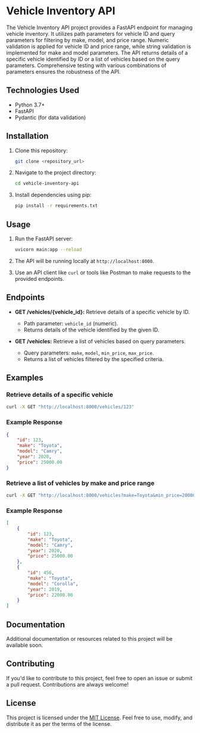 # Vehicle Inventory API

The Vehicle Inventory API project provides a FastAPI endpoint for managing vehicle inventory. It utilizes path parameters for vehicle ID and query parameters for filtering by make, model, and price range. Numeric validation is applied for vehicle ID and price range, while string validation is implemented for make and model parameters. The API returns details of a specific vehicle identified by ID or a list of vehicles based on the query parameters. Comprehensive testing with various combinations of parameters ensures the robustness of the API.

## Technologies Used

- Python 3.7+
- FastAPI
- Pydantic (for data validation)

## Installation

1. Clone this repository:

    ```bash
    git clone <repository_url>
    ```

2. Navigate to the project directory:

    ```bash
    cd vehicle-inventory-api
    ```

3. Install dependencies using pip:

    ```bash
    pip install -r requirements.txt
    ```

## Usage

1. Run the FastAPI server:

    ```bash
    uvicorn main:app --reload
    ```

2. The API will be running locally at `http://localhost:8000`.

3. Use an API client like `curl` or tools like Postman to make requests to the provided endpoints.

## Endpoints

- **GET /vehicles/{vehicle_id}:** Retrieve details of a specific vehicle by ID.
    - Path parameter: `vehicle_id` (numeric).
    - Returns details of the vehicle identified by the given ID.

- **GET /vehicles:** Retrieve a list of vehicles based on query parameters.
    - Query parameters: `make`, `model`, `min_price`, `max_price`.
    - Returns a list of vehicles filtered by the specified criteria.

## Examples

### Retrieve details of a specific vehicle

```bash
curl -X GET "http://localhost:8000/vehicles/123"
```

### Example Response

```json
{
    "id": 123,
    "make": "Toyota",
    "model": "Camry",
    "year": 2020,
    "price": 25000.00
}
```

### Retrieve a list of vehicles by make and price range

```bash
curl -X GET "http://localhost:8000/vehicles?make=Toyota&min_price=20000&max_price=30000"
```

### Example Response

```json
[
    {
        "id": 123,
        "make": "Toyota",
        "model": "Camry",
        "year": 2020,
        "price": 25000.00
    },
    {
        "id": 456,
        "make": "Toyota",
        "model": "Corolla",
        "year": 2019,
        "price": 22000.00
    }
]
```

## Documentation

Additional documentation or resources related to this project will be available soon.

## Contributing

If you'd like to contribute to this project, feel free to open an issue or submit a pull request. Contributions are always welcome!

## License

This project is licensed under the [MIT License](LICENSE). Feel free to use, modify, and distribute it as per the terms of the license.